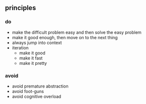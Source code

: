 ## principles

### do

- make the difficult problem easy and then solve the easy problem
- make it good enough, then move on to the next thing
- always jump into context
- iteration
  - make it good
  - make it fast 
  - make it pretty

### avoid

- avoid premature abstraction
- avoid foot-guns
- avoid cognitive overload

